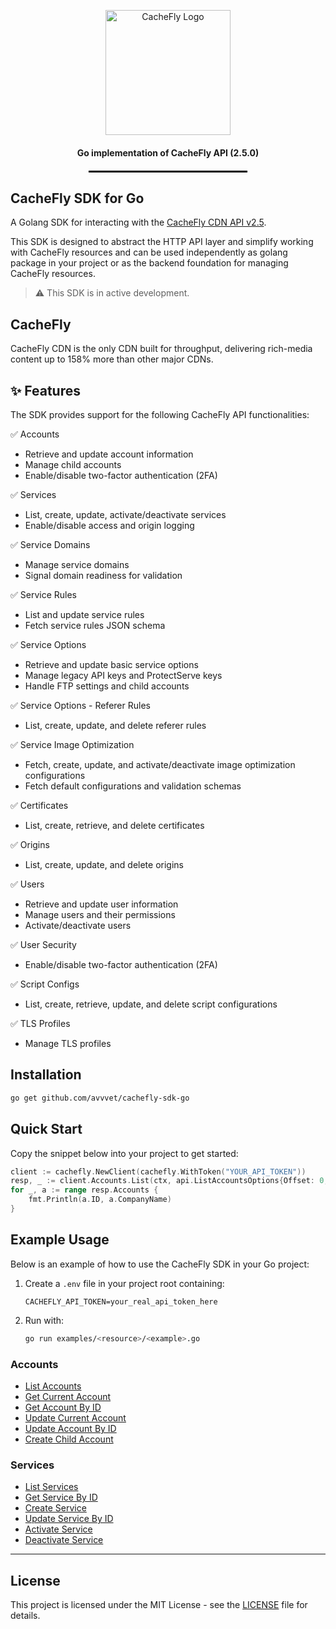 <p align="center">
  <img src="https://www.cachefly.com/wp-content/uploads/2023/10/Thumbnail-About-Us-Video.png" alt="CacheFly Logo" width="200"/>
</p>

<h4 align="center">Go implementation of CacheFly API (2.5.0)</h4>

<hr style="width: 50%; border: 1px solid #000; margin: 20px auto;">

## CacheFly SDK for Go

A Golang SDK for interacting with the [CacheFly CDN API v2.5](https://portal.cachefly.com/api/2.5/docs/).

This SDK is designed to abstract the HTTP API layer and simplify working with CacheFly resources 
and can be used independently as golang package in your project or as the backend foundation for managing CacheFly resources. 

> ⚠️ This SDK is in active development.

## CacheFly

CacheFly CDN is the only CDN built for throughput, delivering rich-media content up to 158% more than other major CDNs.

## ✨ Features

The SDK provides support for the following CacheFly API functionalities:

✅ Accounts
  - Retrieve and update account information
  - Manage child accounts
  - Enable/disable two-factor authentication (2FA)

✅ Services
  - List, create, update, activate/deactivate services
  - Enable/disable access and origin logging

✅ Service Domains
  - Manage service domains
  - Signal domain readiness for validation

✅ Service Rules
  - List and update service rules
  - Fetch service rules JSON schema

✅ Service Options
  - Retrieve and update basic service options
  - Manage legacy API keys and ProtectServe keys
  - Handle FTP settings and child accounts

✅ Service Options - Referer Rules
  - List, create, update, and delete referer rules

✅ Service Image Optimization
  - Fetch, create, update, and activate/deactivate image optimization configurations
  - Fetch default configurations and validation schemas

✅ Certificates
  - List, create, retrieve, and delete certificates

✅ Origins
  - List, create, update, and delete origins

✅ Users
  - Retrieve and update user information
  - Manage users and their permissions
  - Activate/deactivate users

✅ User Security
  - Enable/disable two-factor authentication (2FA)

✅ Script Configs
  - List, create, retrieve, update, and delete script configurations

✅ TLS Profiles
  - Manage TLS profiles

## Installation

```bash
go get github.com/avvvet/cachefly-sdk-go

```

## Quick Start

Copy the snippet below into your project to get started:

```go
client := cachefly.NewClient(cachefly.WithToken("YOUR_API_TOKEN"))
resp, _ := client.Accounts.List(ctx, api.ListAccountsOptions{Offset: 0, Limit: 5})
for _, a := range resp.Accounts {
    fmt.Println(a.ID, a.CompanyName)
}
```

## Example Usage

Below is an example of how to use the CacheFly SDK in your Go project:

1. Create a `.env` file in your project root containing:

   ```dotenv
   CACHEFLY_API_TOKEN=your_real_api_token_here
   ```
2. Run with:

   ```bash
   go run examples/<resource>/<example>.go
   ```

### Accounts

* [List Accounts](examples/accounts/list/main.go)
* [Get Current Account](examples/accounts/get/main.go)
* [Get Account By ID](examples/accounts/getbyid/main.go)
* [Update Current Account](examples/accounts/update/main.go)
* [Update Account By ID](examples/accounts/updatebyid/main.go)
* [Create Child Account](examples/accounts/create/main.go)

### Services

* [List Services](examples/services/list/list.go)
* [Get Service By ID](examples/services/getbyid/main.go)
* [Create Service](examples/services/create/main.go)
* [Update Service By ID](examples/services/updatebyid/main.go)
* [Activate Service](examples/services/activate/main.go)
* [Deactivate Service](examples/services/deactivate/main.go)

---



## License

This project is licensed under the MIT License - see the [LICENSE](LICENSE) file for details.